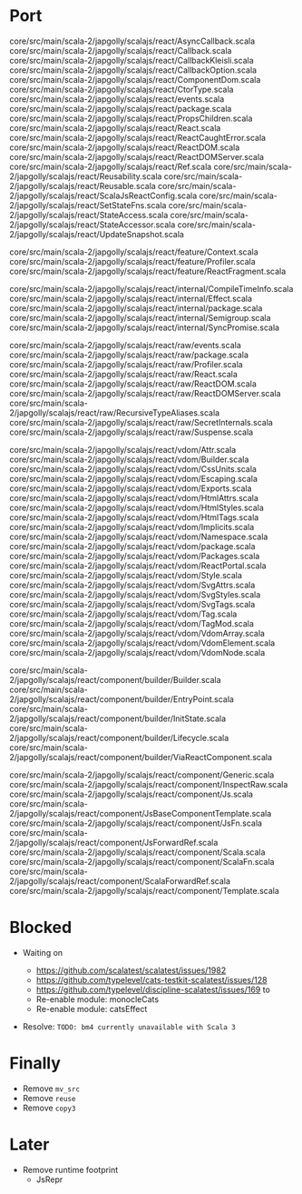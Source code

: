 Port
====

core/src/main/scala-2/japgolly/scalajs/react/AsyncCallback.scala
core/src/main/scala-2/japgolly/scalajs/react/Callback.scala
core/src/main/scala-2/japgolly/scalajs/react/CallbackKleisli.scala
core/src/main/scala-2/japgolly/scalajs/react/CallbackOption.scala
core/src/main/scala-2/japgolly/scalajs/react/ComponentDom.scala
core/src/main/scala-2/japgolly/scalajs/react/CtorType.scala
core/src/main/scala-2/japgolly/scalajs/react/events.scala
core/src/main/scala-2/japgolly/scalajs/react/package.scala
core/src/main/scala-2/japgolly/scalajs/react/PropsChildren.scala
core/src/main/scala-2/japgolly/scalajs/react/React.scala
core/src/main/scala-2/japgolly/scalajs/react/ReactCaughtError.scala
core/src/main/scala-2/japgolly/scalajs/react/ReactDOM.scala
core/src/main/scala-2/japgolly/scalajs/react/ReactDOMServer.scala
core/src/main/scala-2/japgolly/scalajs/react/Ref.scala
core/src/main/scala-2/japgolly/scalajs/react/Reusability.scala
core/src/main/scala-2/japgolly/scalajs/react/Reusable.scala
core/src/main/scala-2/japgolly/scalajs/react/ScalaJsReactConfig.scala
core/src/main/scala-2/japgolly/scalajs/react/SetStateFns.scala
core/src/main/scala-2/japgolly/scalajs/react/StateAccess.scala
core/src/main/scala-2/japgolly/scalajs/react/StateAccessor.scala
core/src/main/scala-2/japgolly/scalajs/react/UpdateSnapshot.scala

core/src/main/scala-2/japgolly/scalajs/react/feature/Context.scala
core/src/main/scala-2/japgolly/scalajs/react/feature/Profiler.scala
core/src/main/scala-2/japgolly/scalajs/react/feature/ReactFragment.scala

core/src/main/scala-2/japgolly/scalajs/react/internal/CompileTimeInfo.scala
core/src/main/scala-2/japgolly/scalajs/react/internal/Effect.scala
core/src/main/scala-2/japgolly/scalajs/react/internal/package.scala
core/src/main/scala-2/japgolly/scalajs/react/internal/Semigroup.scala
core/src/main/scala-2/japgolly/scalajs/react/internal/SyncPromise.scala

core/src/main/scala-2/japgolly/scalajs/react/raw/events.scala
core/src/main/scala-2/japgolly/scalajs/react/raw/package.scala
core/src/main/scala-2/japgolly/scalajs/react/raw/Profiler.scala
core/src/main/scala-2/japgolly/scalajs/react/raw/React.scala
core/src/main/scala-2/japgolly/scalajs/react/raw/ReactDOM.scala
core/src/main/scala-2/japgolly/scalajs/react/raw/ReactDOMServer.scala
core/src/main/scala-2/japgolly/scalajs/react/raw/RecursiveTypeAliases.scala
core/src/main/scala-2/japgolly/scalajs/react/raw/SecretInternals.scala
core/src/main/scala-2/japgolly/scalajs/react/raw/Suspense.scala

core/src/main/scala-2/japgolly/scalajs/react/vdom/Attr.scala
core/src/main/scala-2/japgolly/scalajs/react/vdom/Builder.scala
core/src/main/scala-2/japgolly/scalajs/react/vdom/CssUnits.scala
core/src/main/scala-2/japgolly/scalajs/react/vdom/Escaping.scala
core/src/main/scala-2/japgolly/scalajs/react/vdom/Exports.scala
core/src/main/scala-2/japgolly/scalajs/react/vdom/HtmlAttrs.scala
core/src/main/scala-2/japgolly/scalajs/react/vdom/HtmlStyles.scala
core/src/main/scala-2/japgolly/scalajs/react/vdom/HtmlTags.scala
core/src/main/scala-2/japgolly/scalajs/react/vdom/Implicits.scala
core/src/main/scala-2/japgolly/scalajs/react/vdom/Namespace.scala
core/src/main/scala-2/japgolly/scalajs/react/vdom/package.scala
core/src/main/scala-2/japgolly/scalajs/react/vdom/Packages.scala
core/src/main/scala-2/japgolly/scalajs/react/vdom/ReactPortal.scala
core/src/main/scala-2/japgolly/scalajs/react/vdom/Style.scala
core/src/main/scala-2/japgolly/scalajs/react/vdom/SvgAttrs.scala
core/src/main/scala-2/japgolly/scalajs/react/vdom/SvgStyles.scala
core/src/main/scala-2/japgolly/scalajs/react/vdom/SvgTags.scala
core/src/main/scala-2/japgolly/scalajs/react/vdom/Tag.scala
core/src/main/scala-2/japgolly/scalajs/react/vdom/TagMod.scala
core/src/main/scala-2/japgolly/scalajs/react/vdom/VdomArray.scala
core/src/main/scala-2/japgolly/scalajs/react/vdom/VdomElement.scala
core/src/main/scala-2/japgolly/scalajs/react/vdom/VdomNode.scala

core/src/main/scala-2/japgolly/scalajs/react/component/builder/Builder.scala
core/src/main/scala-2/japgolly/scalajs/react/component/builder/EntryPoint.scala
core/src/main/scala-2/japgolly/scalajs/react/component/builder/InitState.scala
core/src/main/scala-2/japgolly/scalajs/react/component/builder/Lifecycle.scala
core/src/main/scala-2/japgolly/scalajs/react/component/builder/ViaReactComponent.scala

core/src/main/scala-2/japgolly/scalajs/react/component/Generic.scala
core/src/main/scala-2/japgolly/scalajs/react/component/InspectRaw.scala
core/src/main/scala-2/japgolly/scalajs/react/component/Js.scala
core/src/main/scala-2/japgolly/scalajs/react/component/JsBaseComponentTemplate.scala
core/src/main/scala-2/japgolly/scalajs/react/component/JsFn.scala
core/src/main/scala-2/japgolly/scalajs/react/component/JsForwardRef.scala
core/src/main/scala-2/japgolly/scalajs/react/component/Scala.scala
core/src/main/scala-2/japgolly/scalajs/react/component/ScalaFn.scala
core/src/main/scala-2/japgolly/scalajs/react/component/ScalaForwardRef.scala
core/src/main/scala-2/japgolly/scalajs/react/component/Template.scala

Blocked
=======

* Waiting on
    * https://github.com/scalatest/scalatest/issues/1982
    * https://github.com/typelevel/cats-testkit-scalatest/issues/128
    * https://github.com/typelevel/discipline-scalatest/issues/169
  to
    * Re-enable module: monocleCats
    * Re-enable module: catsEffect

* Resolve: `TODO: bm4 currently unavailable with Scala 3`

Finally
=======
* Remove `mv_src`
* Remove `reuse`
* Remove `copy3`

Later
=====
* Remove runtime footprint
  * JsRepr
